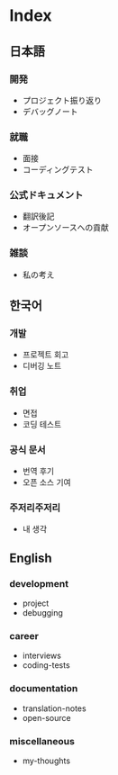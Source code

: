 # Index

## 日本語

### 開発

- プロジェクト振り返り
- デバッグノート

### 就職

- 面接
- コーディングテスト

### 公式ドキュメント

- 翻訳後記
- オープンソースへの貢献

### 雑談

- 私の考え

## 한국어

### 개발

- 프로젝트 회고
- 디버깅 노트

### 취업

- 면접
- 코딩 테스트

### 공식 문서

- 번역 후기
- 오픈 소스 기여

### 주저리주저리

- 내 생각

## English

### development

- project
- debugging

### career

- interviews
- coding-tests

### documentation

- translation-notes
- open-source

### miscellaneous

- my-thoughts
